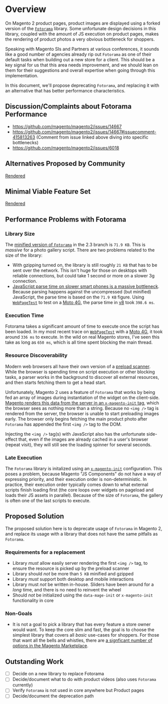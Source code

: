 # Overview

On Magento 2 product pages, product images are displayed using a forked version of the [`Fotorama`](https://github.com/artpolikarpov/fotorama) library. Some unfortunate design decisions in this library, coupled with the amount of JS execution on product pages, makes the rendering of product photos a very obvious bottleneck for shoppers.

Speaking with Magento SIs and Partners at various conferences, it sounds like a good number of agencies already rip out `Fotorama` as one of their default tasks when building out a new store for a client. This should be a key signal for us that this area needs improvement, and we should lean on them for their suggestions and overall expertise when going through this implementation.

In this document, we'll propose deprecating `Fotorama`, and replacing it with an alternative that has better performance characteristics.

## Discussion/Complaints about Fotorama Performance

- https://github.com/magento/magento2/issues/14667
- https://github.com/magento/magento2/issues/14667#issuecomment-415813263 (Comment from issue linked above diving into specific bottlenecks)
- https://github.com/magento/magento2/issues/6018

## Alternatives Proposed by Community
[Rendered](proposed-alternatives.md)

## Minimal Viable Feature Set
[Rendered](minimum-viable-feature-set.md)

## Performance Problems with Fotorama

### Library Size

The [minified version of `Fotorama`](https://github.com/magento/magento2ce/blob/8a7f23e95/lib/web/fotorama/fotorama.min.js) in the 2.3 branch is `71.9 KB`. This is _massive_ for a photo gallery script. There are two problems related to the size of the library:

- With gzipping turned on, the library is still roughly `21 KB` that has to be sent over the network. This isn't huge for those on desktops with reliable connections, but could take 1 second or more on a slower 3g connection.
- [JavaScript parse time on slower smart phones is a massive bottleneck](https://medium.com/@addyosmani/the-cost-of-javascript-in-2018-7d8950fbb5d4). Because parsing happens against the uncompressed (but minified) JavaScript, the parse time is based on the `71.9 KB` figure. Using [`WebPageTest`](http://webpagetest.com/easy) to test on a [Moto 4G](https://www.gsmarena.com/motorola_moto_g4-8103.php), the parse time in [v8](https://en.wikipedia.org/wiki/Chrome_V8) took `398.6 ms`.

### Execution Time

Fotorama takes a significant amount of time to execute once the script has been loaded. In my most recent trace on [`WebPageTest`](http://webpagetest.com/easy) with a [Moto 4G](https://www.gsmarena.com/motorola_moto_g4-8103.php), it took around `336 ms` to execute. In the wild on real Magento stores, I've seen this take as long as `650 ms`, which is all time spent blocking the main thread.

### Resource Discoverability

Modern web browsers all have their own version of a [preload scanner](https://andydavies.me/blog/2013/10/22/how-the-browser-pre-loader-makes-pages-load-faster/). While the browser is spending time on script execution or other blocking tasks, a parser works in the background to discover all external resources, and then starts fetching them to get a head start.

Unfortunately, Magento 2 uses a feature of `Fotorama` that works by being fed an array of images during instantiation of the widget on the client-side. [Magento renders this data from the server in an `x-magento-init` tag](https://github.com/magento/magento2ce/blob/8a7f23e9/app/code/Magento/Catalog/view/frontend/templates/product/view/gallery.phtml#L47), which the browser sees as nothing more than a string. Because no `<img />` tag is rendered from the server, the browser is unable to start preloading images early. The browser only begins fetching the main product photo after `Fotorama` has appended the first `<img />` tag to the DOM.

Injecting the `<img />` tag(s) with JavaScript also has the unfortunate side-effect that, even if the images are already cached in a user's browser (repeat visit), they will still see the loading spinner for several seconds.

### Late Execution

The `Fotorama` library is initalized using an [`x-magento-init`](https://devdocs.magento.com/guides/v2.3/javascript-dev-guide/javascript/js_init.html) configuration. This poses a problem, because Magento "JS Components" do not have a way of expressing priority, and their execution order is non-deterministic. In practice, their execution order typically comes down to what external scripts finish loading first (the core loops over widgets on pageload and loads their JS assets in parallel). Because of the size of `Fotorama`, the gallery is often one of the last scripts to execute.

## Proposed Solution

The proposed solution here is to deprecate usage of `Fotorama` in Magento 2, and replace its usage with a library that does not have the same pitfalls as `Fotorama`.

### Requirements for a replacement

- Library _must_ allow easily server rendering the first `<img />` tag, to ensure the resource is picked up by the preload scanner
- Library should _not_ be more than `5 KB` minified and gzipped
- Library _must_ support both desktop and mobile interactions
- Library must _not_ be written in-house. Sliders have been around for a _long_ time, and there is no need to reinvent the wheel
- Should _not_ be initialized using the `data-mage-init` or `x-magento-init` functionality in core

### Non-Goals

- It is not a goal to pick a library that has every feature a store owner would want. To keep the core slim and fast, the goal is to choose the simplest library that covers all _basic_ use-cases for shoppers. For those that want all the bells and whistles, there are [a signficant number of options in the Magento Marketplace](https://marketplace.magento.com/catalogsearch/result/?q=slider).

## Outstanding Work

- [ ] Decide on a new library to replace Fotorama
- [ ] Decide/document what to do with product videos (also uses `Fotorama` currently)
- [ ] Verify `Fotorama` is not used in core anywhere but Product pages
- [ ] Decide/document the deprecation path